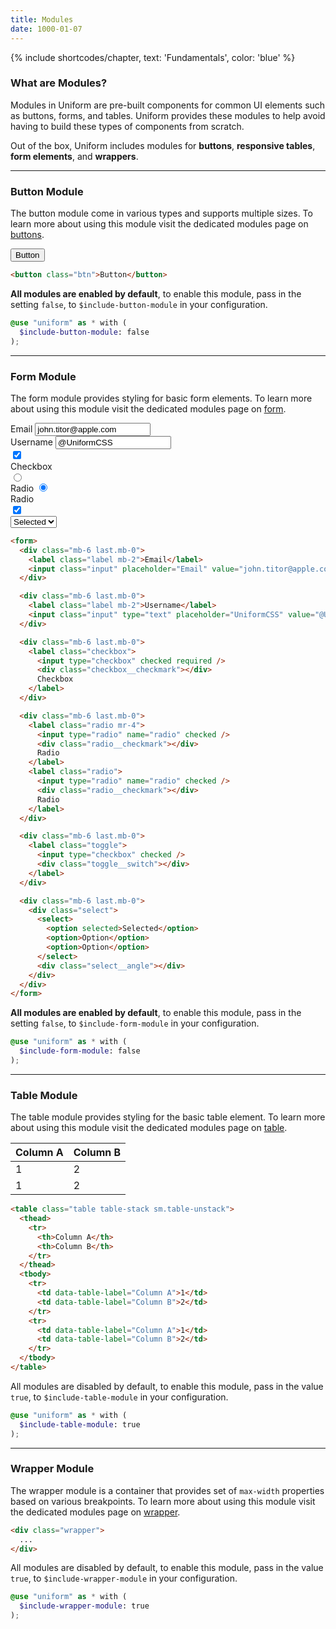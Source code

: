 ```yaml
---
title: Modules
date: 1000-01-07
---
```


{% include shortcodes/chapter, text: 'Fundamentals', color: 'blue' %}

### What are Modules?

Modules in Uniform are pre-built components for common UI elements such as buttons, forms, and tables. Uniform provides these modules to help avoid having to build these types of components from scratch.

Out of the box, Uniform includes modules for **buttons**, **responsive tables**, **form elements**, and **wrappers**.


---

### Button Module

The button module come in various types and supports multiple sizes. To learn more about using this module visit the dedicated modules page on <a class="hover.underline" href="/get-started/button/">buttons</a>.

<section class="radius-sm bg-silver-50 p-6 align-center">
  <button class="btn">Button</button>
</section>

```html
<button class="btn">Button</button>
```

**All modules are enabled by default**, to enable this module, pass in the setting `false`, to `$include-button-module` in your configuration.

```scss
@use "uniform" as * with (
  $include-button-module: false
);
```

---

### Form Module

The form module provides styling for basic form elements. To learn more about using this module visit the dedicated modules page on <a class="hover.underline" href="/get-started/form/">form</a>.

<section class="radius-sm bg-silver-50 p-6">
  <form>
    <div class="mb-6 last.mb-0">
      <label class="label mb-2">Email</label>
      <input class="input" placeholder="Email" value="john.titor@apple.com">
    </div>
    <div class="mb-6 last.mb-0">
      <label class="label mb-2">Username</label>
      <input class="input" type="text" placeholder="UniformCSS" value="@UniformCSS">
    </div>
    <div class="mb-6 last.mb-0">
      <label class="checkbox">
        <input type="checkbox" checked required />
        <div class="checkbox__checkmark"></div>
        Checkbox
      </label>
    </div>
    <div class="mb-6 last.mb-0">
      <label class="radio mr-4">
        <input type="radio" name="radio" checked />
        <div class="radio__checkmark"></div>
        Radio
      </label>
      <label class="radio">
        <input type="radio" name="radio" checked />
        <div class="radio__checkmark"></div>
        Radio
      </label>
    </div>
    <div class="mb-6 last.mb-0">
      <label class="toggle">
        <input type="checkbox" checked />
        <div class="toggle__switch"></div>
      </label>
    </div>
    <div class="mb-6 last.mb-0">
      <div class="select">
        <select>
          <option selected>Selected</option>
          <option>Option</option>
          <option>Option</option>
        </select>
        <div class="select__angle"></div>
      </div>
    </div>
  </form>
</section>

```html
<form>
  <div class="mb-6 last.mb-0">
    <label class="label mb-2">Email</label>
    <input class="input" placeholder="Email" value="john.titor@apple.com">
  </div>

  <div class="mb-6 last.mb-0">
    <label class="label mb-2">Username</label>
    <input class="input" type="text" placeholder="UniformCSS" value="@UniformCSS">
  </div>

  <div class="mb-6 last.mb-0">
    <label class="checkbox">
      <input type="checkbox" checked required />
      <div class="checkbox__checkmark"></div>
      Checkbox
    </label>
  </div>

  <div class="mb-6 last.mb-0">
    <label class="radio mr-4">
      <input type="radio" name="radio" checked />
      <div class="radio__checkmark"></div>
      Radio
    </label>
    <label class="radio">
      <input type="radio" name="radio" checked />
      <div class="radio__checkmark"></div>
      Radio
    </label>
  </div>

  <div class="mb-6 last.mb-0">
    <label class="toggle">
      <input type="checkbox" checked />
      <div class="toggle__switch"></div>
    </label>
  </div>

  <div class="mb-6 last.mb-0">
    <div class="select">
      <select>
        <option selected>Selected</option>
        <option>Option</option>
        <option>Option</option>
      </select>
      <div class="select__angle"></div>
    </div>
  </div>
</form>
```

**All modules are enabled by default**, to enable this module, pass in the setting `false`, to `$include-form-module` in your configuration.

```scss
@use "uniform" as * with (
  $include-form-module: false
);
```

---

### Table Module

The table module provides styling for the basic table element. To learn more about using this module visit the dedicated modules page on <a class="hover.underline" href="/get-started/table/">table</a>.

<section class="radius-sm bg-silver-50 p-6">
  <table class="table table-stack sm.table-unstack">
    <thead>
      <tr>
        <th>Column A</th>
        <th>Column B</th>
      </tr>
    </thead>
    <tbody>
      <tr>
        <td data-table-label="Column A">1</td>
        <td data-table-label="Column B">2</td>
      </tr>
      <tr>
        <td data-table-label="Column A">1</td>
        <td data-table-label="Column B">2</td>
      </tr>
    </tbody>
  </table>
</section>

```html
<table class="table table-stack sm.table-unstack">
  <thead>
    <tr>
      <th>Column A</th>
      <th>Column B</th>
    </tr>
  </thead>
  <tbody>
    <tr>
      <td data-table-label="Column A">1</td>
      <td data-table-label="Column B">2</td>
    </tr>
    <tr>
      <td data-table-label="Column A">1</td>
      <td data-table-label="Column B">2</td>
    </tr>
  </tbody>
</table>
```

All modules are disabled by default, to enable this module, pass in the value `true`, to `$include-table-module` in your configuration.

```scss
@use "uniform" as * with (
  $include-table-module: true
);
```

---

### Wrapper Module

The wrapper module is a container that provides set of `max-width` properties based on various breakpoints. To learn more about using this module visit the dedicated modules page on <a class="hover.underline" href="/get-started/wrapper/">wrapper</a>.

```html
<div class="wrapper">
  ...
</div>
```

All modules are disabled by default, to enable this module, pass in the value `true`, to `$include-wrapper-module` in your configuration.

```scss
@use "uniform" as * with (
  $include-wrapper-module: true
);
```
